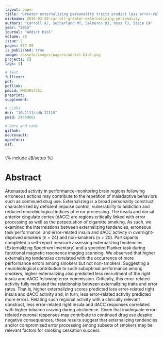```yaml
---
layout: paper
title: "Greater externalizing personality traits predict less error-related insula and anterior cingulate cortex activity in acutely abstinent cigarette smokers."
nickname: 2015-03-20-carroll-greater-externalizing-personality
authors: "Carroll AJ, Sutherland MT, Salmeron BJ, Ross TJ, Stein EA"
year: "2015"
journal: "Addict Biol"
volume: 20
issue: 2
pages: 377-89
is_published: true
image: /assets/images/papers/addict-biol.png
projects: []
tags: []

# Text
fulltext:
pdf:
pdflink:
pmcid: PMC4057361
preprint:
supplement:

# Links
doi: "10.1111/adb.12118"
pmid: 24354662

# Data and code
github:
neurovault:
openfmri:
osf:
---
```

{% include JB/setup %}

# Abstract

Attenuated activity in performance-monitoring brain regions following erroneous actions may contribute to the repetition of maladaptive behaviors such as continued drug use. Externalizing is a broad personality construct characterized by deficient impulse control, vulnerability to addiction and reduced neurobiological indices of error processing. The insula and dorsal anterior cingulate cortex (dACC) are regions critically linked with error processing as well as the perpetuation of cigarette smoking. As such, we examined the interrelations between externalizing tendencies, erroneous task performance, and error-related insula and dACC activity in overnight-deprived smokers (n = 24) and non-smokers (n = 20). Participants completed a self-report measure assessing externalizing tendencies (Externalizing Spectrum Inventory) and a speeded Flanker task during functional magnetic resonance imaging scanning. We observed that higher externalizing tendencies correlated with the occurrence of more performance errors among smokers but not non-smokers. Suggesting a neurobiological contribution to such suboptimal performance among smokers, higher externalizing also predicted less recruitment of the right insula and dACC following error commission. Critically, this error-related activity fully mediated the relationship between externalizing traits and error rates. That is, higher externalizing scores predicted less error-related right insula and dACC activity and, in turn, less error-related activity predicted more errors. Relating such regional activity with a clinically relevant construct, less error-related right insula and dACC responses correlated with higher tobacco craving during abstinence. Given that inadequate error-related neuronal responses may contribute to continued drug use despite negative consequences, these results suggest that externalizing tendencies and/or compromised error processing among subsets of smokers may be relevant factors for smoking cessation success.

